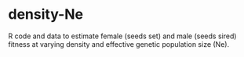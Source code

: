 # density-Ne
R code and data to estimate female (seeds set) and male (seeds sired) fitness at varying density and effective genetic population size (Ne).
